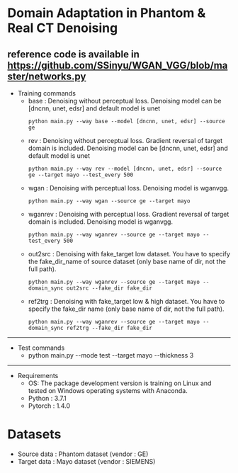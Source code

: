 Domain Adaptation in Phantom & Real CT Denoising  
===============
reference code is available in https://github.com/SSinyu/WGAN_VGG/blob/master/networks.py
---------------
* Training commands
    * base : Denoising without perceptual loss. Denoising model can be [dncnn, unet, edsr] and default model is unet
        ```
        python main.py --way base --model [dncnn, unet, edsr] --source ge 
        ```
    * rev : Denoising without perceptual loss. Gradient reversal of target domain is included. Denoising model can be [dncnn, unet, edsr] and default model is unet
        ```
        python main.py --way rev --model [dncnn, unet, edsr] --source ge --target mayo --test_every 500
        ```
    * wgan : Denoising with perceptual loss. Denoising model is wganvgg.
        ```
        python main.py --way wgan --source ge --target mayo 
        ```
    * wganrev : Denoising with perceptual loss. Gradient reversal of target domain is included. Denoising model is wganvgg.
        ```
        python main.py --way wganrev --source ge --target mayo --test_every 500
        ```
    * out2src : Denoising with fake_target low dataset. You have to specify the fake_dir_name of source dataset (only base name of dir, not the full path).
        ```
        python main.py --way wganrev --source ge --target mayo --domain_sync out2src --fake_dir fake_dir
        ```
    * ref2trg : Denoising with fake_target low & high dataset. You have to specify the fake_dir name (only base name of dir, not the full path).
        ```
        python main.py --way wganrev --source ge --target mayo --domain_sync ref2trg --fake_dir fake_dir
        ```
---------------
* Test commands
    * python main.py --mode test --target mayo --thickness 3

---------------
* Requirements
    * OS: The package development version is training on Linux and tested on Windows operating systems with Anaconda.
    * Python : 3.7.1
    * Pytorch : 1.4.0



Datasets
===============
* Source data : Phantom dataset (vendor : GE)
* Target data : Mayo dataset (vendor : SIEMENS)